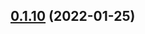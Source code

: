 ## [0.1.10](https://github.com/LivePersonInc/lp-design-system/compare/@liveperson-design-system/utils@0.1.10...@liveperson-design-system/utils@0.1.10) (2022-01-25)



